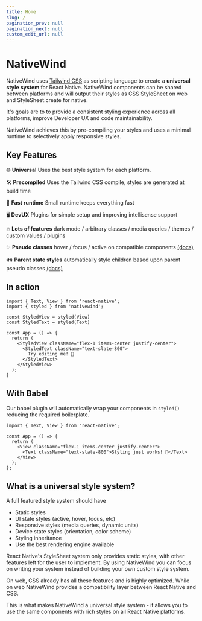 ```yaml
---
title: Home
slug: /
pagination_prev: null
pagination_next: null
custom_edit_url: null
---
```


# NativeWind

NativeWind uses [Tailwind CSS](https://tailwindcss.com) as scripting language to create a **universal style system** for React Native. NativeWind components can be shared between platforms and will output their styles as CSS StyleSheet on web and StyleSheet.create for native.

It's goals are to to provide a consistent styling experience across all platforms, improve Developer UX and code maintainability.

NativeWind achieves this by pre-compiling your styles and uses a minimal runtime to selectively apply responsive styles.

## Key Features

🌐 **Universal** Uses the best style system for each platform.

🛠️ **Precompiled** Uses the Tailwind CSS compile, styles are generated at build time

🚀 **Fast runtime** Small runtime keeps everything fast

🖥️ **DevUX** Plugins for simple setup and improving intellisense support

🔥 **Lots of features** dark mode / arbitrary classes / media queries / themes / custom values / plugins

✨ **Pseudo classes** hover / focus / active on compatible components [(docs)](../core-concepts/states#hover-focus-and-active)

👪 **Parent state styles** automatically style children based upon parent pseudo classes [(docs)](../core-concepts/states#styling-based-on-parent-state)

## In action

```SnackPlayer name=Hello%20World
import { Text, View } from 'react-native';
import { styled } from 'nativewind';

const StyledView = styled(View)
const StyledText = styled(Text)

const App = () => {
  return (
    <StyledView className="flex-1 items-center justify-center">
      <StyledText className="text-slate-800">
        Try editing me! 🎉
      </StyledText>
    </StyledView>
  );
}
```

## With Babel

Our babel plugin will automatically wrap your components in `styled()` reducing the required boilerplate.

```tsx
import { Text, View } from "react-native";

const App = () => {
  return (
    <View className="flex-1 items-center justify-center">
      <Text className="text-slate-800">Styling just works! 🎉</Text>
    </View>
  );
};
```

## What is a universal style system?

A full featured style system should have

- Static styles
- UI state styles (active, hover, focus, etc)
- Responsive styles (media queries, dynamic units)
- Device state styles (orientation, color scheme)
- Styling inheritance
- Use the best rendering engine available

React Native's StyleSheet system only provides static styles, with other features left for the user to implement. By using NativeWind you can focus on writing your system instead of building your own custom style system.

On web, CSS already has all these features and is highly optimized. While on web NativeWind provides a compatibility layer between React Native and CSS.

This is what makes NativeWind a universal style system - it allows you to use the same components with rich styles on all React Native platforms.
